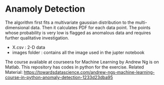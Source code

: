 # Anamoly Detection 

The algorithm first fits a multivariate gaussian distribution to the multi-dimensional data. Then it calculates PDF for each data point. The points whose probability is very low is flagged as anomalous data and requires further qualitative investigation.

- X.csv : 2-D data
- images folder : contains all the image used in the jupter notebook

The course available at courseera for Machine Learning by Andrew Ng is on Matlab. This repository has codes in python for the exercise.
Related Material:
https://towardsdatascience.com/andrew-ngs-machine-learning-course-in-python-anomaly-detection-1233d23dba95
